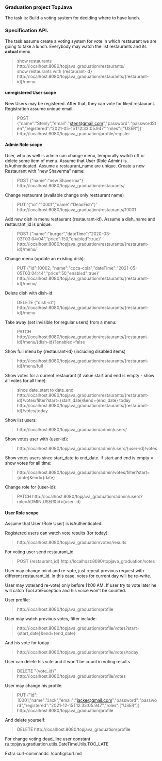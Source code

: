 ### Graduation project TopJava

The task is:
Build a voting system for deciding where to have lunch.

### Specification API.

The task assume create a voting system for vote in which restaurant we are going to take a lunch. Everybody may watch
the list restaurants and its **actual** menu.
> show restaurants http://localhost:8080/topjava_graduation/restaurants/ <br>
> show restaurants with {restaurant-id} http://localhost:8080/topjava_graduation/restaurants/{restaurant-id}/menu

#### unregistered User scope

New Users may be registered. After that, they can vote for liked restaurant. Registration assume unique email:
> POST {"name":"Stenly","email":"sten@gmail.com","password":"passwordSten","registered":"2021-05-15T12:33:05.947","roles":["USER"]}' http://localhost:8080/topjava_graduation/profile/register

#### Admin Role scope

User, who as well is admin can change menu, temporally switch off or delete some item of menu. Assume that User (Role
Admin) is isAuthenticated. Assume a restaurant_name are unique. Create a new Restaurant with "new Shaverma" name:
> POST {"name":"new Shaverma"}  http://localhost:8080/topjava_graduation/restaurants/

Change restaurant (available change only restaurant name)
> PUT '{"id":"10001","name":"DeadFish"}' http://localhost:8080/topjava_graduation/restaurants/10001

Add new dish in menu restaurant {restaurant-id}. Assume a dish_name and restaurant_id is unique.
> POST {"name":"burger","dateTime":"2020-03-03T03:04:04","price":150,"enabled":true}' http://localhost:8080/topjava_graduation/restaurants/{restaurant-id}/menu/

Change menu (update an existing dish):
> PUT {"id":10002, "name":"coca-cola","dateTime":"2021-05-05T03:04:44","price":50,"enabled":true}' http://localhost:8080/topjava_graduation/restaurants/{restaurant-id}/menu/

Delete dish with dish-id
> DELETE {"dish-id"} http://localhost:8080/topjava_graduation/restaurants/{restaurant-id}/menu

Take away (set invisible for regular users) from a menu:
> PATCH http://localhost:8080/topjava_graduation/restaurants/{restaurant-id}/menu/{dish-id}?enabled=false

Show full menu by {restaurant-id}  (including disabled items)
> http://localhost:8080/topjava_graduation/restaurants/{restaurant-id}/menu/full

Show votes for a current restaurant (if value start and end is empty - show all votes for all time):
> since date_start to date_end http://localhost:8080/topjava_graduation/restaurants/{restaurant-id}/votes/filter?start={start_date}&end={end_date}
> today http://localhost:8080/topjava_graduation/restaurants/{restaurant-id}/votes/today


Show list users:
> http://localhost:8080/topjava_graduation/admin/users/

Show votes user with {user-id}:
> http://localhost:8080/topjava_graduation/admin/users/{user-id}/votes

Show votes users since start_date to end_date. If start and end is empty = show votes for all time:
> http://localhost:8080/topjava_graduation/admin/votes/filter?start={date}&end={date}

Change role for {user-id}:
> PATCH http://localhost:8080/topjava_graduation/admin/users?role=ADMIN,USER&id={user-id}

#### User Role scope

Assume that User (Role User) is isAuthenticated.

Registered users can watch vote results (for today):
> http://localhost:8080/topjava_graduation/votes/results

For voting user send restaurant_id
> POST {restaurant_id} http://localhost:8080/topjava_graduation/votes

User may change mind and re-vote, just repeat previous request with different restaurant_id. In this case, votes for
current day will be re-write.

User may vote(and re-vote) only before 11:00 AM. If user try to vote later he will catch TooLateException and his voice
won't be counted.

User profile:
> http://localhost:8080/topjava_graduation/profile

User may watch previous votes, filter include:
> http://localhost:8080/topjava_graduation/profile/votes?start={start_date}&end={end_date}

And his vote for today
> http://localhost:8080/topjava_graduation/profile/votes/today

User can delete his vote and it won't be count in voting results
> DELETE "{vote_id}" http://localhost:8080/topjava_graduation/profile/votes

User may change his profile:
> PUT {"id": 10001,"name":"Jack","email":"jacke@gmail.com","password":"password","registered":"2021-12-15T12:33:05.947","roles":["USER"]} http://localhost:8080/topjava_graduation/profile

And delete yourself:
> DELETE http://localhost:8080/topjava_graduation/profile

For change voting dead_line user constant ru.topjava.graduation.utils.DateTimeUtils.TOO_LATE

Extra curl-commands: /config/curl.md